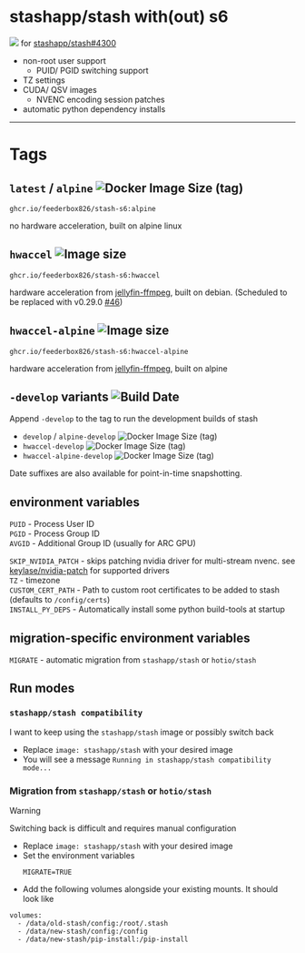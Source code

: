 # stashapp/stash with(out) s6
![](docs/icon/horiz-bg.svg)
for [stashapp/stash#4300](https://github.com/stashapp/stash/issues/4300)
- non-root user support
  - PUID/ PGID switching support
- TZ settings
- CUDA/ QSV images
  - NVENC encoding session patches
- automatic python dependency installs

-----
# Tags

## `latest` / `alpine` ![Docker Image Size (tag)](https://img.shields.io/docker/image-size/feederbox826/stash-s6/alpine)

```
ghcr.io/feederbox826/stash-s6:alpine
```
no hardware acceleration, built on alpine linux
## `hwaccel` ![Image size](https://img.shields.io/docker/image-size/feederbox826/stash-s6/hwaccel)

```
ghcr.io/feederbox826/stash-s6:hwaccel
```
hardware acceleration from [jellyfin-ffmpeg](https://jellyfin.org/docs/general/administration/hardware-acceleration/), built on debian. (Scheduled to be replaced with v0.29.0 [#46](https://github.com/feederbox826/stash-s6/issues/46))

## `hwaccel-alpine` ![Image size](https://img.shields.io/docker/image-size/feederbox826/stash-s6/hwaccel-alpine)

```
ghcr.io/feederbox826/stash-s6:hwaccel-alpine
```
hardware acceleration from [jellyfin-ffmpeg](https://jellyfin.org/docs/general/administration/hardware-acceleration/), built on alpine

## `-develop` variants ![Build Date](https://img.shields.io/badge/dynamic/json?url=https%3A%2F%2Fapi.github.com%2Frepos%2Ffeederbox826%2Fstash-s6%2Factions%2Fworkflows%2F103206424%2Fruns%3Fstatus%3Dcompleted%26per_page%3D1&query=%24.workflow_runs%5B0%5D.run_started_at&label=build%20date)

Append `-develop` to the tag to run the development builds of stash
- `develop` / `alpine-develop` ![Docker Image Size (tag)](https://img.shields.io/docker/image-size/feederbox826/stash-s6/alpine-develop)
- `hwaccel-develop` ![Docker Image Size (tag)](https://img.shields.io/docker/image-size/feederbox826/stash-s6/hwaccel-develop)
- `hwaccel-alpine-develop` ![Docker Image Size (tag)](https://img.shields.io/docker/image-size/feederbox826/stash-s6/hwaccel-alpine-develop)

Date suffixes are also available for point-in-time snapshotting.

## environment variables
`PUID` - Process User ID  
`PGID` - Process Group ID  
`AVGID` - Additional Group ID (usually for ARC GPU)

`SKIP_NVIDIA_PATCH` - skips patching nvidia driver for multi-stream nvenc. see [keylase/nvidia-patch](https://github.com/keylase/nvidia-patch?tab=readme-ov-file#version-table) for supported drivers  
`TZ` - timezone  
`CUSTOM_CERT_PATH` - Path to custom root certificates to be added to stash (defaults to `/config/certs`)  
`INSTALL_PY_DEPS` - Automatically install some python build-tools at startup

## migration-specific environment variables
`MIGRATE` - automatic migration from `stashapp/stash` or `hotio/stash`

## Run modes
### `stashapp/stash compatibility`
I want to keep using the `stashapp/stash` image or possibly switch back
- Replace `image: stashapp/stash` with your desired image
- You will see a message `Running in stashapp/stash compatibility mode...`

### Migration from `stashapp/stash` or `hotio/stash`

> [!WARNING]
> Switching back is difficult and requires manual configuration

- Replace `image: stashapp/stash` with your desired image
- Set the environment variables
  ```
  MIGRATE=TRUE
  ```
- Add the following volumes alongside your existing mounts. It should look like
```
volumes:
  - /data/old-stash/config:/root/.stash
  - /data/new-stash/config:/config
  - /data/new-stash/pip-install:/pip-install
```